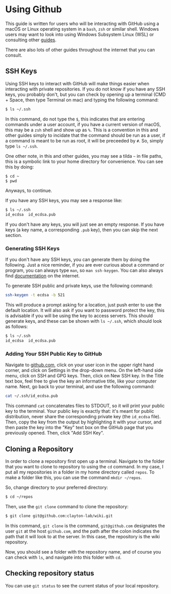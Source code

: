 # Using Github

This guide is written for users who will be interacting with GitHub using 
a macOS or Linux operating system in a `bash`, `zsh` or similar shell. 
Windows users may want to look into using Windows Subsystem Linux (WSL)
or consulting other [guides](https://www.pluralsight.com/guides/using-git-and-github-on-windows).

There are also lots of other guides throughout the internet that you can consult.

## SSH Keys
Using SSH keys to interact with GitHub will make things easier when interacting
with private repositories. If you do not know if you have any SSH keys, you probably
don't, but you can check by opening up a terminal (CMD + Space, then type Terminal
on mac) and typing the following command:

```bash
$ ls ~/.ssh
```

In this command, do not type the `$`, this indicates that are entering commands
under a user account, if you have a current version of macOS, this may be a `zsh`
shell and show up as `%`. This is a convention in this and other guides simply 
to incidate that the command should be run as a user, if a command is meant to be
run as root, it will be preceeded by `#`. So, simply type `ls ~/.ssh`.

One other note, in this and other guides, you may see a tilda `~` in file paths, 
this is a symbolic link to your home directory for convenience. You can see this
by doing:

```bash
$ cd ~
$ pwd
```

Anyways, to continue.

If you have any SSH keys, you may see a response like:

```bash
$ ls ~/.ssh
id_ecdsa  id_ecdsa.pub
```

If you don't have any keys, you will just see an empty response. If you have 
keys (a key name, a corresponding `.pub` key), then you can skip the next section.

### Generating SSH Keys

If you don't have any SSH keys, you can generate them by doing the following. Just
a nice reminder, if you are ever curious about a command or program, you can always
type `man`, so `man ssh-keygen`. You can also always find [documentation](https://www.ssh.com/ssh/keygen/) on the internet.

To generate SSH public and private keys, use the following command:

```bash
ssh-keygen -t ecdsa -b 521
```

This will produce a prompt asking for a location, just push enter to use the 
default location. It will also ask if you want to password protect the key, 
this is advisable if you will be using the key to access servers. This should 
generate keys, and these can be shown with `ls ~/.ssh`, which should look as
follows:

```bash
$ ls ~/.ssh
id_ecdsa  id_ecdsa.pub
```

### Adding Your SSH Public Key to GitHub

Navigate to [github.com](https://github.com), click on your user icon in the upper
right hand corner, and click on Settings in the drop-down menu. On the left-hand
side menu, click on SSH and GPG keys. Then, click on New SSH key. In the Title
text box, feel free to give the key an informative title, like your computer name.
Next, go back to your terminal, and use the following command:

```bash
cat ~/.ssh/id_ecdsa.pub
```

This command `cat` concatenates files to STDOUT, so it will print your public 
key to the terminal. Your public key is exactly that: it's meant for public 
distribution, never share the corresponding private key (the `id_ecdsa` file). 
Then, copy the key from the output by highlighting it with your cursor, and then 
paste the key into the "Key" text box on the GitHub page that you previously 
opened. Then, click "Add SSH Key".

## Cloning a Repository

In order to clone a repository first open up a terminal. Navigate to the folder
that you want to clone to repository to using the `cd` command. In my case, I 
put all my repositories in a folder in my home directory called `repos`. To make
a folder like this, you can use the command `mkdir ~/repos`. 

So, change directory to your preferred directory:

```bash
$ cd ~/repos
```

Then, use the `git clone` command to clone the repository:

```bash
$ git clone git@github.com:clayton-lab/wiki.git
```

In this command, `git clone` is the command, `git@github.com` designates the 
user `git` at the host `github.com`, and the path after the colon indicates the 
path that it will look to at the server. In this case, the repository is the
wiki repository.

Now, you should see a folder with the repository name, and of course you can check 
with `ls`, and navigate into this folder with `cd`.

## Checking repository status

You can use `git status` to see the current status of your local repository. 
